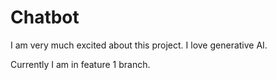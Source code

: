 # Chatbot

I am very much excited about this project.
I love generative AI.

Currently I am in feature 1 branch.